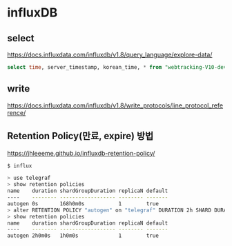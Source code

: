 # influxDB

## select 
https://docs.influxdata.com/influxdb/v1.8/query_language/explore-data/

```sql
select time, server_timestamp, korean_time, * from "webtracking-V10-dev" where time>='2021-09-09 16:41:09' and time <= '2021-09-09 17:41:09' tz('Asia/Seoul')
```

## write
https://docs.influxdata.com/influxdb/v1.8/write_protocols/line_protocol_reference/

## Retention Policy(만료, expire) 방법 
https://jhleeeme.github.io/influxdb-retention-policy/

```sh
$ influx

> use telegraf
> show retention policies
name    duration shardGroupDuration replicaN default
----    -------- ------------------ -------- -------
autogen 0s       168h0m0s           1        true
> alter RETENTION POLICY "autogen" on "telegraf" DURATION 2h SHARD DURATION 1h
> show retention policies
name    duration shardGroupDuration replicaN default
----    -------- ------------------ -------- -------
autogen 2h0m0s   1h0m0s             1        true
```